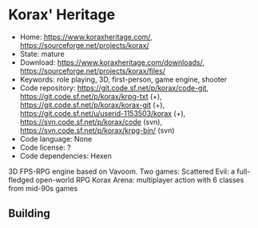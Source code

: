 # Korax' Heritage

- Home: https://www.koraxheritage.com/, https://sourceforge.net/projects/korax/
- State: mature
- Download: https://www.koraxheritage.com/downloads/, https://sourceforge.net/projects/korax/files/
- Keywords: role playing, 3D, first-person, game engine, shooter
- Code repository: https://git.code.sf.net/p/korax/code-git, https://git.code.sf.net/p/korax/krpg-txt (+), https://git.code.sf.net/p/korax/korax-git (+), https://git.code.sf.net/u/userid-1153503/korax (+), https://svn.code.sf.net/p/korax/code (svn), https://svn.code.sf.net/p/korax/krpg-bin/ (svn)
- Code language: None
- Code license: ?
- Code dependencies: Hexen

3D FPS-RPG engine based on Vavoom.
Two games:
Scattered Evil: a full-fledged open-world RPG
Korax Arena: multiplayer action with 6 classes from mid-90s games

## Building
